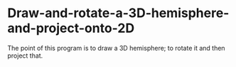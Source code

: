# Draw-and-rotate-a-3D-hemisphere-and-project-onto-2D
The point of this program is to draw a 3D hemisphere; to rotate it and then project that.
